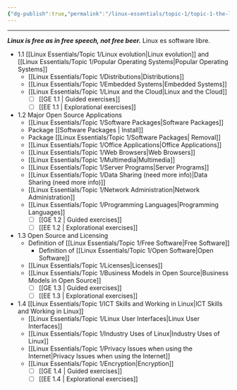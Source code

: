 ```yaml
---
{"dg-publish":true,"permalink":"/linux-essentials/topic-1/topic-1-the-linux-community-and-a-career-in-open-source/","pinned":"true","noteIcon":"1"}
---
```


---
___Linux is free as in free speech, not free beer.___ Linux es software libre.

- 1.1 [[Linux Essentials/Topic 1/Linux evolution\|Linux evolution]] and [[Linux Essentials/Topic 1/Popular Operating Systems\|Popular Operating Systems]]
	-  [[Linux Essentials/Topic 1/Distributions\|Distributions]]
	-  [[Linux Essentials/Topic 1/Embedded Systems\|Embedded Systems]]
	-  [[Linux Essentials/Topic 1/Linux and the Cloud\|Linux and the Cloud]]
		- [ ] [[GE 1.1 \| Guided exercises]]
		- [ ] [[EE 1.1 \| Explorational exercises]]
- 1.2 Major Open Source Applications
	-  [[Linux Essentials/Topic 1/Software Packages\|Software Packages]]
	-  Package [[Software Packages \| Install]]
	-  Package [[Linux Essentials/Topic 1/Software Packages\| Removal]]
	-  [[Linux Essentials/Topic 1/Office Applications\|Office Applications]]
	-  [[Linux Essentials/Topic 1/Web Browsers\|Web Browsers]]
	-  [[Linux Essentials/Topic 1/Multimedia\|Multimedia]]
	-  [[Linux Essentials/Topic 1/Server Programs\|Server Programs]]
	-  [[Linux Essentials/Topic 1/Data Sharing (need more info)\|Data Sharing (need more info)]]
	-  [[Linux Essentials/Topic 1/Network Administration\|Network Administration]]
	-  [[Linux Essentials/Topic 1/Programming Languages\|Programming Languages]]
		- [ ] [[GE 1.2 \| Guided exercises]]
		- [ ] [[EE 1.2 \| Explorational exercises]]
- 1.3 Open Source and Licensing
	-  Definition of [[Linux Essentials/Topic 1/Free Software\|Free Software]]
		-  Definition of [[Linux Essentials/Topic 1/Open Software\|Open Software]]
	-  [[Linux Essentials/Topic 1/Licenses\|Licenses]]
	-  [[Linux Essentials/Topic 1/Business Models in Open Source\|Business Models in Open Source]]
		- [ ] [[GE 1.3 \| Guided exercises]]
		- [ ] [[EE 1.3 \| Explorational exercises]]
- 1.4 [[Linux Essentials/Topic 1/ICT Skills and Working in Linux\|ICT Skills and Working in Linux]]
	-  [[Linux Essentials/Topic 1/Linux User Interfaces\|Linux User Interfaces]]
	-  [[Linux Essentials/Topic 1/Industry Uses of Linux\|Industry Uses of Linux]]
	-  [[Linux Essentials/Topic 1/Privacy Issues when using the Internet\|Privacy Issues when using the Internet]]
	-  [[Linux Essentials/Topic 1/Encryption\|Encryption]]
		- [ ] [[GE 1.4 \| Guided exercises]]
		- [ ] [[EE 1.4 \| Explorational exercises]]